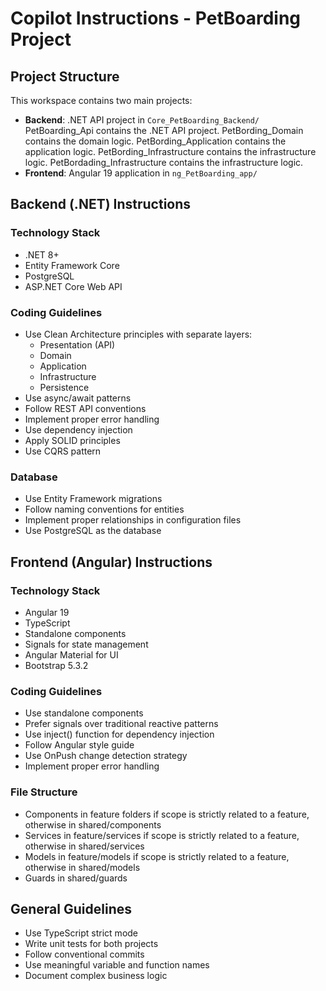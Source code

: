 # Copilot Instructions - PetBoarding Project

## Project Structure

This workspace contains two main projects:

- **Backend**: .NET API project in `Core_PetBoarding_Backend/`
  PetBoarding_Api contains the .NET API project.
  PetBording_Domain contains the domain logic.
  PetBording_Application contains the application logic.
  PetBording_Infrastructure contains the infrastructure logic.
  PetBordading_Infrastructure contains the infrastructure logic.
- **Frontend**: Angular 19 application in `ng_PetBoarding_app/`

## Backend (.NET) Instructions

### Technology Stack

- .NET 8+
- Entity Framework Core
- PostgreSQL
- ASP.NET Core Web API

### Coding Guidelines

- Use Clean Architecture principles with separate layers:
  - Presentation (API)
  - Domain
  - Application
  - Infrastructure
  - Persistence
- Use async/await patterns
- Follow REST API conventions
- Implement proper error handling
- Use dependency injection
- Apply SOLID principles
- Use CQRS pattern

### Database

- Use Entity Framework migrations
- Follow naming conventions for entities
- Implement proper relationships in configuration files
- Use PostgreSQL as the database

## Frontend (Angular) Instructions

### Technology Stack

- Angular 19
- TypeScript
- Standalone components
- Signals for state management
- Angular Material for UI
- Bootstrap 5.3.2

### Coding Guidelines

- Use standalone components
- Prefer signals over traditional reactive patterns
- Use inject() function for dependency injection
- Follow Angular style guide
- Use OnPush change detection strategy
- Implement proper error handling

### File Structure

- Components in feature folders if scope is strictly related to a feature, otherwise in shared/components
- Services in feature/services if scope is strictly related to a feature, otherwise in shared/services
- Models in feature/models if scope is strictly related to a feature, otherwise in shared/models
- Guards in shared/guards

## General Guidelines

- Use TypeScript strict mode
- Write unit tests for both projects
- Follow conventional commits
- Use meaningful variable and function names
- Document complex business logic
